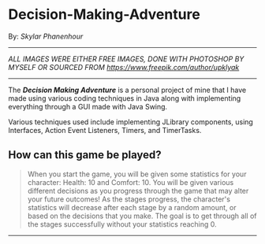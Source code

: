 # Decision-Making-Adventure
By: _Skylar Phanenhour_
***
*ALL IMAGES WERE EITHER FREE IMAGES, DONE WITH PHOTOSHOP BY MYSELF OR SOURCED FROM https://www.freepik.com/author/upklyak*
***
The **_Decision Making Adventure_** is a personal project of mine that I have made using various coding techniques in Java along with implementing everything through a GUI made with Java Swing.

Various techniques used include implementing JLibrary components, using Interfaces, Action Event Listeners, Timers, and TimerTasks.

## How can this game be played?
> When you start the game, you will be given some statistics for your character: Health: 10 and Comfort: 10.
> You will be given various different decisions as you progress through the game that may alter your future outcomes!
> As the stages progress, the character's statistics will decrease after each stage by a random amount, or based on the decisions that you make.
> The goal is to get through all of the stages successfully without your statistics reaching 0.
***

